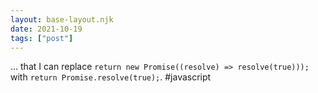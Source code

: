 ```yaml
---
layout: base-layout.njk
date: 2021-10-19
tags: ["post"]
---
```


... that I can replace `return new Promise((resolve) => resolve(true)));` with `return Promise.resolve(true);`. #javascript
